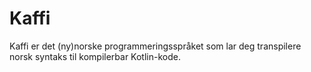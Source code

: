 # Kaffi
Kaffi er det (ny)norske programmeringsspråket som lar deg transpilere norsk syntaks til kompilerbar Kotlin-kode. 
